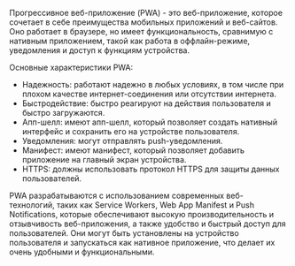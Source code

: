Прогрессивное веб-приложение (PWA) - это веб-приложение, которое сочетает в себе преимущества мобильных приложений и веб-сайтов. Оно работает в браузере, но имеет функциональность, сравнимую с нативным приложением, такой как работа в оффлайн-режиме, уведомления и доступ к функциям устройства.

Основные характеристики PWA:

-   Надежность: работают надежно в любых условиях, в том числе при плохом качестве интернет-соединения или отсутствии интернета.
-   Быстродействие: быстро реагируют на действия пользователя и быстро загружаются.
-   Апп-шелл: имеют апп-шелл, который позволяет создать нативный интерфейс и сохранить его на устройстве пользователя.
-   Уведомления: могут отправлять push-уведомления.
-   Манифест: имеют манифест, который позволяет добавить приложение на главный экран устройства.
-   HTTPS: должны использовать протокол HTTPS для защиты данных пользователей.

PWA разрабатываются с использованием современных веб-технологий, таких как Service Workers, Web App Manifest и Push Notifications, которые обеспечивают высокую производительность и отзывчивость веб-приложения, а также удобство и быстрый доступ для пользователей. Они могут быть установлены на устройство пользователя и запускаться как нативное приложение, что делает их очень удобными и функциональными.